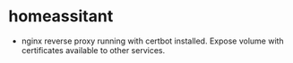 # homeassitant

- nginx reverse proxy running with 
certbot installed. Expose volume with
certificates available to other services.
